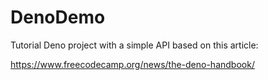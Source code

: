 # DenoDemo
Tutorial Deno project with a simple API based on this article:

https://www.freecodecamp.org/news/the-deno-handbook/
